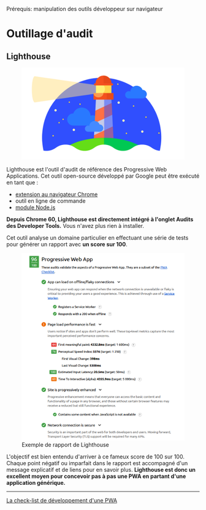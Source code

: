 <span class="requirements">Prérequis: manipulation des outils développeur sur navigateur</span>

Outillage d'audit
====================

## Lighthouse

<figure>
	<img src="static/img/pwa-lighthouse.png" alt="Logo de Lighthouse">
</figure>

Lighthouse est l'outil d'audit de référence des Progressive Web Applications. Cet outil open-source développé par Google peut être exécuté en tant que :
- [extension au navigateur Chrome](https://chrome.google.com/webstore/detail/blipmdconlkpinefehnmjammfjpmpbjk)
- outil en ligne de commande
- [module Node.js](https://www.npmjs.com/package/lighthouse)

**Depuis Chrome 60, Lighthouse est directement intégré à l'onglet Audits des Developer Tools.** Vous n'avez plus rien à installer.

Cet outil analyse un domaine particulier en effectuant une série de tests pour générer un rapport avec **un score sur 100**.

<figure>
	<img src="static/img/lighthouse-report.png" alt="Exemple de rapport de Lighthouse">
	<figcaption>Exemple de rapport de Lighthouse</figcaption>
</figure>

L'objectif est bien entendu d'arriver à ce fameux score de 100 sur 100. Chaque point négatif ou imparfait dans le rapport est accompagné d'un message explicatif et de liens pour en savoir plus. **Lighthouse est donc un excellent moyen pour concevoir pas à pas une PWA en partant d'une application générique.**

---

 [La check-list de développement d'une PWA](checklist.md)
